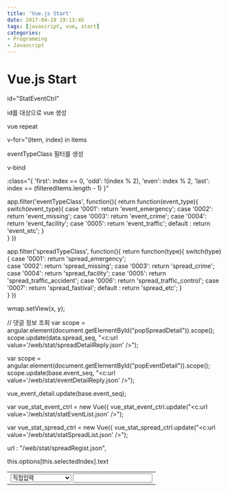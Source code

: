 ```yaml
---
title: 'Vue.js Start'
date: 2017-04-10 19:13:45
tags: [javascript, vue, start]
categories:
- Programming
- Javascript
---
```



# Vue.js Start

<table class="table table-bordered table-striped table-org table-hover" ng-controller="StatEventCtrl" id="StatEventCtrl">

id="StatEventCtrl"

id를 대상으로 vue 생성

vue repeat

v-for="(item, index) in items

eventTypeClass 필터를 생성

<div class="static" v-bind:class="{ 'class-a': isA, 'class-b': isB }"></div>

v-bind

:class="{
        'first': index == 0,
        'odd': !(index % 2),
        'even': index % 2,
        'last': index == (filteredItems.length - 1)
      }"



app.filter('eventTypeClass', function(){
	return function(event_type){
		switch(event_type){
			case '0001': return 'event_emergency';
			case '0002': return 'event_missing';
			case '0003': return 'event_crime';
			case '0004': return 'event_facility';
			case '0005': return 'event_traffic';
			default : return 'event_etc';
		}    		
	}
})

app.filter('spreadTypeClass', function(){
	return function(type){
		switch(type){
			case '0001': return 'spread_emergency';    			
			case '0002': return 'spread_missing';
			case '0003': return 'spread_crime';
			case '0004': return 'spread_facility';
			case '0005': return 'spread_traffic_accident';
			case '0006': return 'spread_traffic_control';
			case '0007': return 'spread_fastival';
			default : return 'spread_etc';
		}    		
	}
})

<tr v-for="data in datas" v-cloak :click="setView(data.st_x, data.st_y)">


wmap.setView(x, y);

// 댓글 정보 조회
var scope = angular.element(document.getElementById("popSpreadDetail")).scope();
scope.update(data.spread_seq, "<c:url value='/web/stat/spreadDetailReply.json' />");

var scope = angular.element(document.getElementById("popEventDetail")).scope();
scope.update(base.event_seq, "<c:url value='/web/stat/eventDetailReply.json' />");

vue_event_detail.update(base.event_seq);


var vue_stat_event_ctrl = new Vue({
    vue_stat_event_ctrl.update("<c:url value='/web/stat/statEventList.json' />");

var vue_stat_spread_ctrl = new Vue({
    vue_stat_spread_ctrl.update("<c:url value='/web/stat/statSpreadList.json' />");


url : "/web/stat/spreadRegist.json",

<td><select class="form-control" type="text" title="제목" onchange="fnChangeSpreadRegistTitle(this)">
		<option value="0000" selected>직접입력</option>
		<c:forEach items="${codeSpreadText}" var="code" varStatus="status">
			<option value="${code.code_id}">${code.code_name}</option>
		</c:forEach>
	</select>									
	<input id="spreadRegistTitle" type="text" name="title" value="" class="form-control" />
</td>

this.options[this.selectedIndex].text
